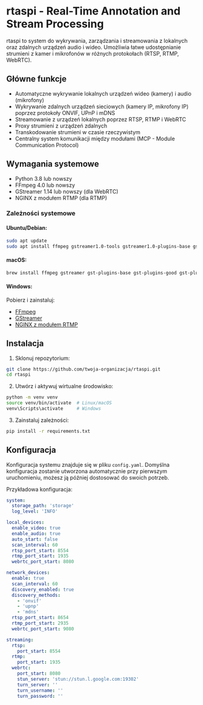 # rtaspi - Real-Time Annotation and Stream Processing

rtaspi to system do wykrywania, zarządzania i streamowania z lokalnych oraz zdalnych urządzeń audio i wideo. Umożliwia łatwe udostępnianie strumieni z kamer i mikrofonów w różnych protokołach (RTSP, RTMP, WebRTC).

## Główne funkcje

- Automatyczne wykrywanie lokalnych urządzeń wideo (kamery) i audio (mikrofony)
- Wykrywanie zdalnych urządzeń sieciowych (kamery IP, mikrofony IP) poprzez protokoły ONVIF, UPnP i mDNS
- Streamowanie z urządzeń lokalnych poprzez RTSP, RTMP i WebRTC
- Proxy strumieni z urządzeń zdalnych
- Transkodowanie strumieni w czasie rzeczywistym
- Centralny system komunikacji między modułami (MCP - Module Communication Protocol)

## Wymagania systemowe

- Python 3.8 lub nowszy
- FFmpeg 4.0 lub nowszy
- GStreamer 1.14 lub nowszy (dla WebRTC)
- NGINX z modułem RTMP (dla RTMP)

### Zależności systemowe

#### Ubuntu/Debian:
```bash
sudo apt update
sudo apt install ffmpeg gstreamer1.0-tools gstreamer1.0-plugins-base gstreamer1.0-plugins-good gstreamer1.0-plugins-bad gstreamer1.0-plugins-ugly nginx libnginx-mod-rtmp v4l-utils
```

#### macOS:
```bash
brew install ffmpeg gstreamer gst-plugins-base gst-plugins-good gst-plugins-bad gst-plugins-ugly nginx
```

#### Windows:
Pobierz i zainstaluj:
- [FFmpeg](https://ffmpeg.org/download.html)
- [GStreamer](https://gstreamer.freedesktop.org/download/)
- [NGINX z modułem RTMP](https://github.com/illuspas/nginx-rtmp-win32)

## Instalacja

1. Sklonuj repozytorium:
```bash
git clone https://github.com/twoja-organizacja/rtaspi.git
cd rtaspi
```

2. Utwórz i aktywuj wirtualne środowisko:
```bash
python -m venv venv
source venv/bin/activate  # Linux/macOS
venv\Scripts\activate     # Windows
```

3. Zainstaluj zależności:
```bash
pip install -r requirements.txt
```

## Konfiguracja

Konfiguracja systemu znajduje się w pliku `config.yaml`. Domyślna konfiguracja zostanie utworzona automatycznie przy pierwszym uruchomieniu, możesz ją później dostosować do swoich potrzeb.

Przykładowa konfiguracja:
```yaml
system:
  storage_path: 'storage'
  log_level: 'INFO'

local_devices:
  enable_video: true
  enable_audio: true
  auto_start: false
  scan_interval: 60
  rtsp_port_start: 8554
  rtmp_port_start: 1935
  webrtc_port_start: 8080

network_devices:
  enable: true
  scan_interval: 60
  discovery_enabled: true
  discovery_methods:
    - 'onvif'
    - 'upnp'
    - 'mdns'
  rtsp_port_start: 8654
  rtmp_port_start: 2935
  webrtc_port_start: 9080

streaming:
  rtsp:
    port_start: 8554
  rtmp:
    port_start: 1935
  webrtc:
    port_start: 8080
    stun_server: 'stun://stun.l.google.com:19302'
    turn_server: ''
    turn_username: ''
    turn_password: ''
```
